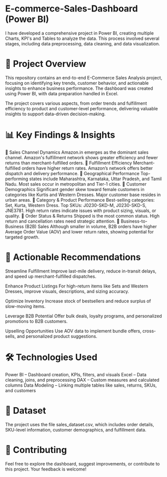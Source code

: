 # E-commerce-Sales-Dashboard (Power BI)
I have developed a comprehensive project in Power BI, creating multiple Charts, KPI's and Tables to analyze the data. This process involved several stages, including data preprocessing, data cleaning, and data visualization.
# 🚀 Project Overview
This repository contains an end-to-end E-Commerce Sales Analysis project, focusing on identifying key trends, customer behavior, and actionable insights to enhance business performance. The dashboard was created using Power BI, with data preparation handled in Excel.

The project covers various aspects, from order trends and fulfillment efficiency to product and customer-level performance, delivering valuable insights to support data-driven decision-making.

# 📊 Key Findings & Insights
🔹 Sales Channel Dynamics
Amazon.in emerges as the dominant sales channel.
Amazon's fulfillment network shows greater efficiency and fewer returns than merchant-fulfilled orders.
🔹 Fulfillment Efficiency
Merchant-fulfilled orders have higher return rates.
Amazon’s network offers better dispatch and delivery performance.
🔹 Geographical Performance
Top-performing states include Maharashtra, Karnataka, Uttar Pradesh, and Tamil Nadu.
Most sales occur in metropolitan and Tier-1 cities.
🔹 Customer Demographics
Significant gender skew toward female customers in categories like Kurtis and Western Dresses.
Major customer base resides in urban areas.
🔹 Category & Product Performance
Best-selling categories: Set, Kurta, Western Dress.
Top SKUs: J0230-SKD-M, J0230-SKD-S, JNE3781.
High return rates indicate issues with product sizing, visuals, or quality.
🔹 Order Status & Returns
Shipped is the most common status.
High return and cancellation rates need strategic attention.
🔹 Business-to-Business (B2B) Sales
Although smaller in volume, B2B orders have higher Average Order Value (AOV) and lower return rates, showing potential for targeted growth.
# 📝 Actionable Recommendations
Streamline Fulfillment
Improve last-mile delivery, reduce in-transit delays, and speed up merchant-fulfilled dispatches.

Enhance Product Listings
For high-return items like Sets and Western Dresses, improve visuals, descriptions, and sizing accuracy.

Optimize Inventory
Increase stock of bestsellers and reduce surplus of slow-moving items.

Leverage B2B Potential
Offer bulk deals, loyalty programs, and personalized promotions to B2B customers.

Upselling Opportunities
Use AOV data to implement bundle offers, cross-sells, and personalized product suggestions.

# 🛠 Technologies Used
Power BI – Dashboard creation, KPIs, filters, and visuals
Excel – Data cleaning, joins, and preprocessing
DAX – Custom measures and calculated columns
Data Modeling – Linking multiple tables like sales, returns, SKUs, and customers
# 📁 Dataset
The project uses the file sales_dataset.csv, which includes order details, SKU-level information, customer demographics, and fulfillment data.

# 🤝 Contributing
Feel free to explore the dashboard, suggest improvements, or contribute to this project.
Your feedback is welcome!
